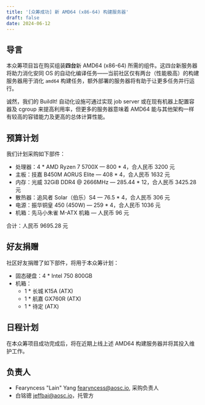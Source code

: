 ```yaml
---
title: '[众筹成功] 新 AMD64 (x86-64) 构建服务器'
draft: false
date: 2024-06-12
---
```


## 导言

本众筹项目旨在购买组装**四台**新 AMD64 (x86-64) 所需的组件。这四台新服务器将助力消化安同 OS 的自动化编译任务——当前社区仅有两台（性能极高）的构建服务器用于消化 `amd64` 构建任务，额外部署的服务器将有助于让更多任务并行运行。

诚然，我们的 BuildIt! 自动化设施可通过实现 job server 或在现有机器上配置容器及 cgroup 来提高利用率，但更多的服务器意味着 AMD64 能与其他架构一样有较高的容错能力及更高的总体计算性能。

## 预算计划

我们计划采购如下部件：

- 处理器：4 * AMD Ryzen 7 5700X — 800 * 4，合人民币 3200 元
- 主板：技嘉 B450M AORUS Elite — 408 * 4，合人民币 1632 元
- 内存：光威 32GiB DDR4 @ 2666MHz — 285.44 * 12，合人民币 3425.28 元
- 散热器：追风者 Solar（伯乐）S4 — 76.5 * 4，合人民币 306 元
- 电源：振华铜皇 450 (450W) — 259 * 4，合人民币 1036 元
- 机箱：先马小朱雀 M-ATX 机箱 — 人民币 96 元

合计：人民币 9695.28 元

## 好友捐赠

社区好友捐赠了如下部件，将用于本众筹计划：

- 固态硬盘：4 * Intel 750 800GB
- 机箱：
    - 1 * 长城 K15A (ATX)
    - 1 * 航嘉 GX760R (ATX)
    - 1 * 待定 (ATX)

## 日程计划

在本众筹项目成功完成后，将在近期上线上述 AMD64 构建服务器并将其投入维护工作。

## 负责人

- Fearyncess "Lain" Yang <fearyncess@aosc.io>, 采购负责人
- 白铭骢 <jeffbai@aosc.io>，托管方
